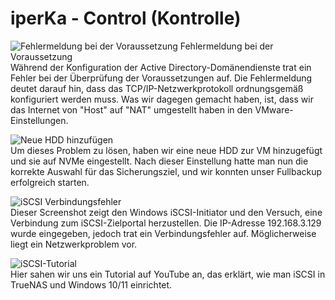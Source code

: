 # iperKa - Control (Kontrolle)


![Fehlermeldung bei der Voraussetzung](Dokumentationen/iperka/Images/Bild_7.png)
Fehlermeldung bei der Voraussetzung  
Während der Konfiguration der Active Directory-Domänendienste trat ein Fehler bei der Überprüfung der Voraussetzungen auf. Die Fehlermeldung deutet darauf hin, dass das TCP/IP-Netzwerkprotokoll ordnungsgemäß konfiguriert werden muss. Was wir dagegen gemacht haben, ist, dass wir das Internet von "Host" auf "NAT" umgestellt haben in den VMware-Einstellungen.

![Neue HDD hinzufügen](Dokumentationen/iperka/Images/Bild_12.png)  
Um dieses Problem zu lösen, haben wir eine neue HDD zur VM hinzugefügt und sie auf NVMe eingestellt. Nach dieser Einstellung hatte man nun die korrekte Auswahl für das Sicherungsziel, und wir konnten unser Fullbackup erfolgreich starten.

![iSCSI Verbindungsfehler](Dokumentationen/iperka/Images/Bild_1.png)  
Dieser Screenshot zeigt den Windows iSCSI-Initiator und den Versuch, eine Verbindung zum iSCSI-Zielportal herzustellen. Die IP-Adresse 192.168.3.129 wurde eingegeben, jedoch trat ein Verbindungsfehler auf. Möglicherweise liegt ein Netzwerkproblem vor.

![iSCSI-Tutorial](Dokumentationen/iperka/Images/Bild_2.png)  
Hier sahen wir uns ein Tutorial auf YouTube an, das erklärt, wie man iSCSI in TrueNAS und Windows 10/11 einrichtet.
